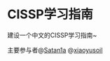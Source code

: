 # CISSP学习指南

建设一个中文的CISSP学习指南~

主要参与者@[Satan1a](https://github.com/satan1a) @[xiaoyusoil](https://github.com/xiaoyusoil)
